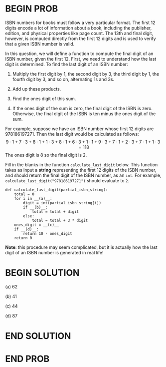 # BEGIN PROB

ISBN numbers for books must follow a very particular format. The first
12 digits encode a lot of information about a book, including the
publisher, edition, and physical properties like page count. The 13th
and final digit, however, is computed directly from the first 12 digits
and is used to verify that a given ISBN number is valid.

In this question, we will define a function to compute the final digit
of an ISBN number, given the first 12. First, we need to understand how
the last digit is determined. To find the last digit of an ISBN number:

1.  Multiply the first digit by 1, the second digit by 3, the third
    digit by 1, the fourth digit by 3, and so on, alternating 1s and 3s.

2.  Add up these products.

3.  Find the ones digit of this sum.

4.  If the ones digit of the sum is zero, the final digit of the ISBN is
    zero. Otherwise, the final digit of the ISBN is ten minus the ones
    digit of the sum.

For example, suppose we have an ISBN number whose first 12 digits are
$978186197271$. Then the last digit would be calculated as follows:
$$9\cdot 1 + 7\cdot 3 + 8\cdot 1 + 1\cdot 3 + 8\cdot 1 + 6\cdot 3 + 1\cdot 1 + 9\cdot 3 + 7\cdot 1 + 2\cdot 3 + 7\cdot 1 + 1\cdot 3 = 118$$
The ones digit is $8$ so the final digit is $2$.

Fill in the blanks in the function `calculate_last_digit` below. This
function takes as input a **string** representing the first 12 digits of
the ISBN number, and should return the final digit of the ISBN number,
as an `int`. For example, `calculate_last_digit("978186197271")` should
evaluate to `2`.

    def calculate_last_digit(partial_isbn_string):
        total = 0
        for i in __(a)__:
            digit = int(partial_isbn_string[i])
            if __(b)__:
                total = total + digit
            else:
                total = total + 3 * digit
        ones_digit = __(c)__
        if __(d)__:
            return 10 - ones_digit
        return 0

**Note**: this procedure may seem complicated, but it is actually how
the last digit of an ISBN number is generated in real life!

# BEGIN SOLUTION

(a)
<average>62</average>

(b)
<average>41</average>

(c)
<average>44</average>

(d)
<average>87</average>

# END SOLUTION

# END PROB